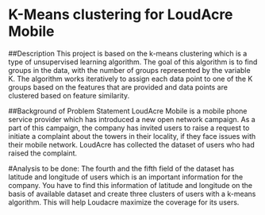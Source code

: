 # K-Means clustering for LoudAcre Mobile

##Description
This project is based on the k-means clustering which is a type of unsupervised learning algorithm. The goal of this algorithm is to find groups in the data, with the number of groups represented by the variable K. The algorithm works iteratively to assign each data point to one of the K groups based on the features that are provided and data points are clustered based on feature similarity.

##Background of Problem Statement
LoudAcre Mobile is a mobile phone service provider which has introduced a new open network campaign. As a part of this campaign, the company has invited users to raise a request to initiate a complaint about the towers in their locality, if they face issues with their mobile network. LoudAcre has collected the dataset of users who had raised the complaint. 

#Analysis to be done:
The fourth and the fifth field of the dataset has latitude and longitude of users which is an important information for the company. You have to find this information of latitude and longitude on the basis of available dataset and create three clusters of users with a k-means algorithm. This will help Loudacre maximize the coverage for its users.
